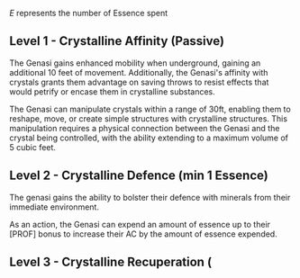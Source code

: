 *E* represents the number of Essence spent
## Level 1 - Crystalline Affinity (Passive)
The Genasi gains enhanced mobility when underground, gaining an additional 10 feet of movement. 
Additionally, the Genasi's affinity with crystals grants them advantage on saving throws to resist effects that would petrify or encase them in crystalline substances.

The Genasi can manipulate crystals within a range of 30ft, enabling them to reshape, move, or create simple structures with crystalline structures. This manipulation requires a physical connection between the Genasi and the crystal being controlled, with the ability extending to a maximum volume of 5 cubic feet.

## Level 2 - Crystalline Defence (min 1 Essence)
The genasi gains the ability to bolster their defence with minerals from their immediate environment.

As an action, the Genasi can expend an amount of essence up to their \[PROF\] bonus to increase their AC by the amount of essence expended.

## Level 3 - Crystalline Recuperation (